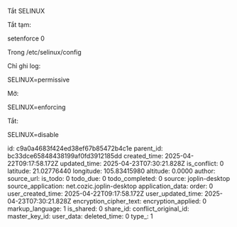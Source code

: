 Tắt SELINUX

Tắt tạm:

setenforce 0

Trong /etc/selinux/config

Chỉ ghi log:

SELINUX=permissive

Mở:

SELINUX=enforcing

Tắt:

SELINUX=disable

id: c9a0a4683f424ed38ef67b85472b4c1e
parent_id: bc33dce65848438199af0fd3912185dd
created_time: 2025-04-22T09:17:58.172Z
updated_time: 2025-04-23T07:30:21.828Z
is_conflict: 0
latitude: 21.02776440
longitude: 105.83415980
altitude: 0.0000
author: 
source_url: 
is_todo: 0
todo_due: 0
todo_completed: 0
source: joplin-desktop
source_application: net.cozic.joplin-desktop
application_data: 
order: 0
user_created_time: 2025-04-22T09:17:58.172Z
user_updated_time: 2025-04-23T07:30:21.828Z
encryption_cipher_text: 
encryption_applied: 0
markup_language: 1
is_shared: 0
share_id: 
conflict_original_id: 
master_key_id: 
user_data: 
deleted_time: 0
type_: 1